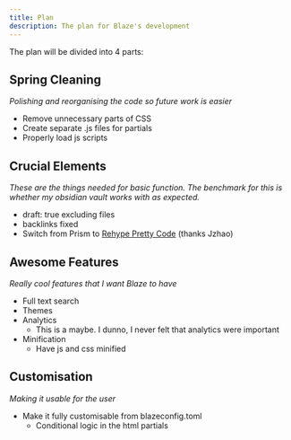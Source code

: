 ```yaml
---
title: Plan
description: The plan for Blaze's development
---
```


The plan will be divided into 4 parts:

## Spring Cleaning

*Polishing and reorganising the code so future work is easier*

- Remove unnecessary parts of CSS
- Create separate .js files for partials
- Properly load js scripts

## Crucial Elements

*These are the things needed for basic function. The benchmark for this is whether my obsidian vault works with as expected.*

- draft: true excluding files
- backlinks fixed
- Switch from Prism to [Rehype Pretty Code](https://rehype-pretty-code.netlify.app/) (thanks Jzhao)

## Awesome Features

*Really cool features that I want Blaze to have*

- Full text search
- Themes
- Analytics
    - This is a maybe. I dunno, I never felt that analytics were important
- Minification
    - Have js and css minified

## Customisation

*Making it usable for the user*

- Make it fully customisable from blazeconfig.toml
    - Conditional logic in the html partials

